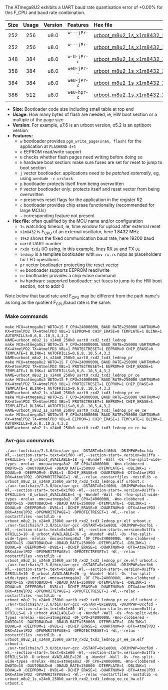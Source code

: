 The ATmega8U2 exhibits a UART baud rate quantisation error of +0.00% for this F_CPU and baud rate combination.

|Size|Usage|Version|Features|Hex file|
|:-:|:-:|:-:|:-:|:--|
|252|256|u8.0|`w---jPr--`|[urboot_m8u2_1s_x1m8432_19k2_uart0_rxd2_txd3_lednop.hex](https://raw.githubusercontent.com/stefanrueger/urboot.hex/main/mcus/atmega8u2/watchdog_1_s/external_oscillator_x/%2B1m843200_hz/%2B%2B19k2_baud/uart0_rxd2_txd3/lednop/urboot_m8u2_1s_x1m8432_19k2_uart0_rxd2_txd3_lednop.hex)|
|252|256|u8.0|`w---jPr--`|[urboot_m8u2_1s_x1m8432_19k2_uart0_rxd2_txd3_lednop_pr.hex](https://raw.githubusercontent.com/stefanrueger/urboot.hex/main/mcus/atmega8u2/watchdog_1_s/external_oscillator_x/%2B1m843200_hz/%2B%2B19k2_baud/uart0_rxd2_txd3/lednop/urboot_m8u2_1s_x1m8432_19k2_uart0_rxd2_txd3_lednop_pr.hex)|
|348|384|u8.0|`w-U-jPr-c`|[urboot_m8u2_1s_x1m8432_19k2_uart0_rxd2_txd3_lednop_pr_ce.hex](https://raw.githubusercontent.com/stefanrueger/urboot.hex/main/mcus/atmega8u2/watchdog_1_s/external_oscillator_x/%2B1m843200_hz/%2B%2B19k2_baud/uart0_rxd2_txd3/lednop/urboot_m8u2_1s_x1m8432_19k2_uart0_rxd2_txd3_lednop_pr_ce.hex)|
|358|384|u8.0|`weU-jPr--`|[urboot_m8u2_1s_x1m8432_19k2_uart0_rxd2_txd3_lednop_pr_ee.hex](https://raw.githubusercontent.com/stefanrueger/urboot.hex/main/mcus/atmega8u2/watchdog_1_s/external_oscillator_x/%2B1m843200_hz/%2B%2B19k2_baud/uart0_rxd2_txd3/lednop/urboot_m8u2_1s_x1m8432_19k2_uart0_rxd2_txd3_lednop_pr_ee.hex)|
|384|384|u8.0|`weU-jPr-c`|[urboot_m8u2_1s_x1m8432_19k2_uart0_rxd2_txd3_lednop_pr_ee_ce.hex](https://raw.githubusercontent.com/stefanrueger/urboot.hex/main/mcus/atmega8u2/watchdog_1_s/external_oscillator_x/%2B1m843200_hz/%2B%2B19k2_baud/uart0_rxd2_txd3/lednop/urboot_m8u2_1s_x1m8432_19k2_uart0_rxd2_txd3_lednop_pr_ee_ce.hex)|
|386|512|u8.0|`weU-hpr-c`|[urboot_m8u2_1s_x1m8432_19k2_uart0_rxd2_txd3_lednop_ee_ce_hw.hex](https://raw.githubusercontent.com/stefanrueger/urboot.hex/main/mcus/atmega8u2/watchdog_1_s/external_oscillator_x/%2B1m843200_hz/%2B%2B19k2_baud/uart0_rxd2_txd3/lednop/urboot_m8u2_1s_x1m8432_19k2_uart0_rxd2_txd3_lednop_ee_ce_hw.hex)|

- **Size:** Bootloader code size including small table at top end
- **Usage:** How many bytes of flash are needed, ie, HW boot section or a multiple of the page size
- **Version:** For example, u7.6 is an urboot version, o5.2 is an optiboot version
- **Features:**
  + `w` bootloader provides `pgm_write_page(sram, flash)` for the application at `FLASHEND-4+1`
  + `e` EEPROM read/write support
  + `U` checks whether flash pages need writing before doing so
  + `h` hardware boot section: make sure fuses are set for reset to jump to boot section
  + `j` vector bootloader: applications *need to be patched externally*, eg, using `avrdude -c urclock`
  + `p` bootloader protects itself from being overwritten
  + `P` vector bootloader only: protects itself and reset vector from being overwritten
  + `r` preserves reset flags for the application in the register R2
  + `c` bootloader provides chip erase functionality (recommended for large MCUs)
  + `-` corresponding feature not present
- **Hex file:** often qualified by the MCU name and/or configuration
  + `1s` watchdog timeout, ie, time window for upload after external reset
  + `x1m8432` is F<sub>CPU</sub> of an external oscillator, here 1.8432 MHz
  + `19k2` shows the fixed communication baud rate, here 19200 baud
  + `uart0` UART number
  + `rxd0 txd1` I/O using, in this example, lines RX `D0` and TX `D1`
  + `lednop` is a template bootloader with `mov rx,rx` nops as placeholders for LED operations
  + `pr` vector bootloader protecting the reset vector
  + `ee` bootloader supports EEPROM read/write
  + `ce` bootloader provides a chip erase command
  + `hw` hardware supported bootloader: set fuses to jump to the HW boot section, not to addr 0


Note below that baud rate and F<sub>CPU</sub> may be different from the path name's as long as the quotient F<sub>CPU</sub>/baud rate is the same.

### Make commands
```
make MCU=atmega8u2 WDTO=1S F_CPU=24000000L BAUD_RATE=250000 UARTNUM=0 RX=AtmelPD2 TX=AtmelPD3 VBL=1 EEPROM=0 CHIP_ERASE=0 TEMPLATE=1 BLINK=1 AUTOFRILLS=0,6,8..10,5,4,3,2 NAME=urboot_m8u2_1s_x24m0_250k0_uart0_rxd2_txd3_lednop
make MCU=atmega8u2 WDTO=1S F_CPU=24000000L BAUD_RATE=250000 UARTNUM=0 RX=AtmelPD2 TX=AtmelPD3 VBL=1 PROTECTRESET=1 EEPROM=0 CHIP_ERASE=0 TEMPLATE=1 BLINK=1 AUTOFRILLS=0,6,8..10,5,4,3,2 NAME=urboot_m8u2_1s_x24m0_250k0_uart0_rxd2_txd3_lednop_pr
make MCU=atmega8u2 WDTO=1S F_CPU=24000000L BAUD_RATE=250000 UARTNUM=0 RX=AtmelPD2 TX=AtmelPD3 VBL=1 PROTECTRESET=1 EEPROM=0 CHIP_ERASE=1 TEMPLATE=1 BLINK=1 AUTOFRILLS=0,6,8..10,5,4,3,2 NAME=urboot_m8u2_1s_x24m0_250k0_uart0_rxd2_txd3_lednop_pr_ce
make MCU=atmega8u2 WDTO=1S F_CPU=24000000L BAUD_RATE=250000 UARTNUM=0 RX=AtmelPD2 TX=AtmelPD3 VBL=1 PROTECTRESET=1 EEPROM=1 CHIP_ERASE=0 TEMPLATE=1 BLINK=1 AUTOFRILLS=0,6,8..10,5,4,3,2 NAME=urboot_m8u2_1s_x24m0_250k0_uart0_rxd2_txd3_lednop_pr_ee
make MCU=atmega8u2 WDTO=1S F_CPU=24000000L BAUD_RATE=250000 UARTNUM=0 RX=AtmelPD2 TX=AtmelPD3 VBL=1 PROTECTRESET=1 EEPROM=1 CHIP_ERASE=1 TEMPLATE=1 BLINK=1 AUTOFRILLS=0,6,8..10,5,4,3,2 NAME=urboot_m8u2_1s_x24m0_250k0_uart0_rxd2_txd3_lednop_pr_ee_ce
make MCU=atmega8u2 WDTO=1S F_CPU=24000000L BAUD_RATE=250000 UARTNUM=0 RX=AtmelPD2 TX=AtmelPD3 VBL=0 EEPROM=1 CHIP_ERASE=1 TEMPLATE=1 BLINK=1 AUTOFRILLS=0,6,8..10,5,4,3,2 NAME=urboot_m8u2_1s_x24m0_250k0_uart0_rxd2_txd3_lednop_ee_ce_hw
```

### Avr-gcc commands
```
./avr-toolchain/7.3.0/bin/avr-gcc -DSTART=0x1f00UL -DRJMPWP=0xcfda -Wl,--section-start=.text=0x1f00 -Wl,--section-start=.version=0x1ffa -DFRILLS=5 -D_urboot_AVAILABLE=18 -g -Wundef -Wall -Os -fno-split-wide-types -mrelax -mmcu=atmega8u2 -DF_CPU=24000000L -Wno-clobbered -DWDTO=1S -DAUTOBAUD=0 -DBAUD_RATE=250000 -DTEMPLATE=1 -DBLINK=1 -DDUAL=0 -DEEPROM=0 -DVBL=1 -DCHIP_ERASE=0 -DUARTNUM=0 -DTX=AtmelPD3 -DRX=AtmelPD2 -DPGMWRITEPAGE=1 -Wl,--relax -nostartfiles -nostdlib -o urboot_m8u2_1s_x24m0_250k0_uart0_rxd2_txd3_lednop.elf urboot.c
./avr-toolchain/7.3.0/bin/avr-gcc -DSTART=0x1f00UL -DRJMPWP=0xcfda -Wl,--section-start=.text=0x1f00 -Wl,--section-start=.version=0x1ffa -DFRILLS=5 -D_urboot_AVAILABLE=4 -g -Wundef -Wall -Os -fno-split-wide-types -mrelax -mmcu=atmega8u2 -DF_CPU=24000000L -Wno-clobbered -DWDTO=1S -DAUTOBAUD=0 -DBAUD_RATE=250000 -DTEMPLATE=1 -DBLINK=1 -DDUAL=0 -DEEPROM=0 -DVBL=1 -DCHIP_ERASE=0 -DUARTNUM=0 -DTX=AtmelPD3 -DRX=AtmelPD2 -DPGMWRITEPAGE=1 -DPROTECTRESET=1 -Wl,--relax -nostartfiles -nostdlib -o urboot_m8u2_1s_x24m0_250k0_uart0_rxd2_txd3_lednop_pr.elf urboot.c
./avr-toolchain/7.3.0/bin/avr-gcc -DSTART=0x1e80UL -DRJMPWP=0xcfb1 -Wl,--section-start=.text=0x1e80 -Wl,--section-start=.version=0x1ffa -DFRILLS=10 -D_urboot_AVAILABLE=36 -g -Wundef -Wall -Os -fno-split-wide-types -mrelax -mmcu=atmega8u2 -DF_CPU=24000000L -Wno-clobbered -DWDTO=1S -DAUTOBAUD=0 -DBAUD_RATE=250000 -DTEMPLATE=1 -DBLINK=1 -DDUAL=0 -DEEPROM=0 -DVBL=1 -DCHIP_ERASE=1 -DUARTNUM=0 -DTX=AtmelPD3 -DRX=AtmelPD2 -DPGMWRITEPAGE=1 -DPROTECTRESET=1 -Wl,--relax -nostartfiles -nostdlib -o urboot_m8u2_1s_x24m0_250k0_uart0_rxd2_txd3_lednop_pr_ce.elf urboot.c
./avr-toolchain/7.3.0/bin/avr-gcc -DSTART=0x1e80UL -DRJMPWP=0xcfb6 -Wl,--section-start=.text=0x1e80 -Wl,--section-start=.version=0x1ffa -DFRILLS=10 -D_urboot_AVAILABLE=26 -g -Wundef -Wall -Os -fno-split-wide-types -mrelax -mmcu=atmega8u2 -DF_CPU=24000000L -Wno-clobbered -DWDTO=1S -DAUTOBAUD=0 -DBAUD_RATE=250000 -DTEMPLATE=1 -DBLINK=1 -DDUAL=0 -DEEPROM=1 -DVBL=1 -DCHIP_ERASE=0 -DUARTNUM=0 -DTX=AtmelPD3 -DRX=AtmelPD2 -DPGMWRITEPAGE=1 -DPROTECTRESET=1 -Wl,--relax -nostartfiles -nostdlib -o urboot_m8u2_1s_x24m0_250k0_uart0_rxd2_txd3_lednop_pr_ee.elf urboot.c
./avr-toolchain/7.3.0/bin/avr-gcc -DSTART=0x1e80UL -DRJMPWP=0xcfcd -Wl,--section-start=.text=0x1e80 -Wl,--section-start=.version=0x1ffa -DFRILLS=8 -D_urboot_AVAILABLE=0 -g -Wundef -Wall -Os -fno-split-wide-types -mrelax -mmcu=atmega8u2 -DF_CPU=24000000L -Wno-clobbered -DWDTO=1S -DAUTOBAUD=0 -DBAUD_RATE=250000 -DTEMPLATE=1 -DBLINK=1 -DDUAL=0 -DEEPROM=1 -DVBL=1 -DCHIP_ERASE=1 -DUARTNUM=0 -DTX=AtmelPD3 -DRX=AtmelPD2 -DPGMWRITEPAGE=1 -DPROTECTRESET=1 -Wl,--relax -nostartfiles -nostdlib -o urboot_m8u2_1s_x24m0_250k0_uart0_rxd2_txd3_lednop_pr_ee_ce.elf urboot.c
./avr-toolchain/7.3.0/bin/avr-gcc -DSTART=0x1e00UL -DRJMPWP=0xcf8d -Wl,--section-start=.text=0x1e00 -Wl,--section-start=.version=0x1ffa -DFRILLS=10 -D_urboot_AVAILABLE=126 -g -Wundef -Wall -Os -fno-split-wide-types -mrelax -mmcu=atmega8u2 -DF_CPU=24000000L -Wno-clobbered -DWDTO=1S -DAUTOBAUD=0 -DBAUD_RATE=250000 -DTEMPLATE=1 -DBLINK=1 -DDUAL=0 -DEEPROM=1 -DVBL=0 -DCHIP_ERASE=1 -DUARTNUM=0 -DTX=AtmelPD3 -DRX=AtmelPD2 -DPGMWRITEPAGE=1 -Wl,--relax -nostartfiles -nostdlib -o urboot_m8u2_1s_x24m0_250k0_uart0_rxd2_txd3_lednop_ee_ce_hw.elf urboot.c
```

